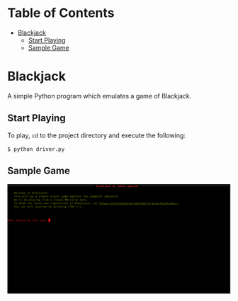 # <!-- omit in TOC --> Table of Contents

- [Blackjack](#blackjack)
  - [Start Playing](#start-playing)
  - [Sample Game](#sample-game)

# Blackjack

A simple Python program which emulates a game of Blackjack.

## Start Playing

To play, `cd` to the project directory and execute the following:

```shell
$ python driver.py
```

## Sample Game

![sample gameplay](sample/sample_game.gif)
